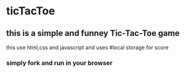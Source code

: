 # ticTacToe

## this is a simple and funney Tic-Tac-Toe game 

 this use html,css and javascript and uses #local storage for score
 ### simply fork and run in your browser
